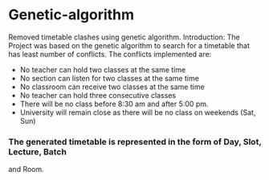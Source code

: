 # Genetic-algorithm
Removed timetable clashes using genetic algorithm.
Introduction:
The Project was based on the genetic algorithm to search for a timetable 
that has least number of conflicts. The conflicts implemented are:
* No teacher can hold two classes at the same time
* No section can listen for two classes at the same time
* No classroom can receive two classes at the same time
* No teacher can hold three consecutive classes
* There will be no class before 8:30 am and after 5:00 pm.
* University will remain close as there will be no class on weekends (Sat, 
Sun)
### The generated timetable is represented in the form of Day, Slot, Lecture, Batch
and Room.
